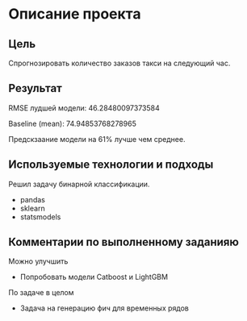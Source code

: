 # Описание проекта

## Цель

Спрогнозировать количество заказов такси на следующий час.

## Результат

RMSE лудшей модели: 46.28480097373584

Baseline (mean): 74.94853768278965

Предскзаание модели на 61% лучше чем среднее.

## Используемые технологии и подходы
Решил задачу бинарной классификации.

* pandas
* sklearn
* statsmodels

## Комментарии по выполненному заданияю

Можно улучшить
* Попробовать модели Catboost и LightGBM

По задаче в целом
* Задача на генерацию фич для временных рядов
